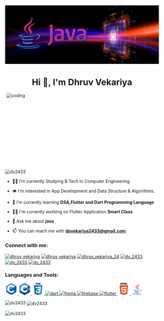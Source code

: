 ![logo](https://github.com/dv2433/dv2433/blob/main/2.jpg)
<h1 align="center">Hi 👋, I'm Dhruv Vekariya</h1>

<img align="right" alt="coding" width="500" height="250" src="https://miro.medium.com/max/1400/1*lhOax3cZATGZwEhG0uTYRA.gif">

<p align="left"> <img src="https://komarev.com/ghpvc/?username=dv2433&label=Profile%20views&color=0e75b6&style=flat" alt="dv2433" /> </p>

- 🧑‍🎓 I’m currently Studying B.Tech in Computer Engineering. 

- 👁️ I'm interested in App Development and Data Structure & Algorithms.

- 📖 I’m currently learning **DSA,Flutter and Dart Programming Language**

- 🧑‍💻 I'm currently working on Flutter Application **Smart Class**

- 💬 Ask me about **java**

- 📫 You can reach me with **dpvekariya2433@gmail.com**

<h3 align="left">Connect with me:</h3>
<p align="left">
<a href="https://www.linkedin.com/in/dhruv-vekariya-a08636263/" target="blank"><img align="center" src="https://raw.githubusercontent.com/rahuldkjain/github-profile-readme-generator/master/src/images/icons/Social/linked-in-alt.svg" alt="dhruv vekariya" height="30" width="40" /></a>
<a href="https://fb.com/dhruv vekariya" target="blank"><img align="center" src="https://raw.githubusercontent.com/rahuldkjain/github-profile-readme-generator/master/src/images/icons/Social/facebook.svg" alt="dhruv vekariya" height="30" width="40" /></a>
<a href="https://instagram.com/dhruv_vekariya_24" target="blank"><img align="center" src="https://raw.githubusercontent.com/rahuldkjain/github-profile-readme-generator/master/src/images/icons/Social/instagram.svg" alt="dhruv_vekariya_24" height="30" width="40" /></a>
<a href="https://www.codechef.com/users/dv_2433" target="blank"><img align="center" src="https://cdn.jsdelivr.net/npm/simple-icons@3.1.0/icons/codechef.svg" alt="dv_2433" height="30" width="40" /></a>
<a href="https://www.hackerrank.com/dv_2433" target="blank"><img align="center" src="https://raw.githubusercontent.com/rahuldkjain/github-profile-readme-generator/master/src/images/icons/Social/hackerrank.svg" alt="dv_2433" height="30" width="40" /></a>
<a href="https://www.leetcode.com/dv_2433" target="blank"><img align="center" src="https://raw.githubusercontent.com/rahuldkjain/github-profile-readme-generator/master/src/images/icons/Social/leet-code.svg" alt="dv_2433" height="30" width="40" /></a>
</p>

<h3 align="left">Languages and Tools:</h3>
<p align="left"> <a href="https://www.cprogramming.com/" target="_blank" rel="noreferrer"> <img src="https://raw.githubusercontent.com/devicons/devicon/master/icons/c/c-original.svg" alt="c" width="40" height="40"/> </a> <a href="https://www.w3schools.com/cpp/" target="_blank" rel="noreferrer"> <img src="https://raw.githubusercontent.com/devicons/devicon/master/icons/cplusplus/cplusplus-original.svg" alt="cplusplus" width="40" height="40"/> </a> <a href="https://www.w3schools.com/css/" target="_blank" rel="noreferrer"> <img src="https://raw.githubusercontent.com/devicons/devicon/master/icons/css3/css3-original-wordmark.svg" alt="css3" width="40" height="40"/> </a> <a href="https://dart.dev" target="_blank" rel="noreferrer"> <img src="https://www.vectorlogo.zone/logos/dartlang/dartlang-icon.svg" alt="dart" width="40" height="40"/> </a> <a href="https://www.figma.com/" target="_blank" rel="noreferrer"> <img src="https://www.vectorlogo.zone/logos/figma/figma-icon.svg" alt="figma" width="40" height="40"/> </a> <a href="https://firebase.google.com/" target="_blank" rel="noreferrer"> <img src="https://www.vectorlogo.zone/logos/firebase/firebase-icon.svg" alt="firebase" width="40" height="40"/> </a> <a href="https://flutter.dev" target="_blank" rel="noreferrer"> <img src="https://www.vectorlogo.zone/logos/flutterio/flutterio-icon.svg" alt="flutter" width="40" height="40"/> </a> <a href="https://www.w3.org/html/" target="_blank" rel="noreferrer"> <img src="https://raw.githubusercontent.com/devicons/devicon/master/icons/html5/html5-original-wordmark.svg" alt="html5" width="40" height="40"/> </a> <a href="https://www.java.com" target="_blank" rel="noreferrer"> <img src="https://raw.githubusercontent.com/devicons/devicon/master/icons/java/java-original.svg" alt="java" width="40" height="40"/> </a> </p>

<p><img align="left" src="https://github-readme-stats.vercel.app/api/top-langs?username=dv2433&show_icons=true&locale=en&layout=compact" alt="dv2433" /></p>

<p>&nbsp;<img align="center" src="https://github-readme-stats.vercel.app/api?username=dv2433&show_icons=true&locale=en" alt="dv2433" /></p>

<p><img align="center" src="https://github-readme-streak-stats.herokuapp.com/?user=dv2433&" alt="dv2433" /></p>
